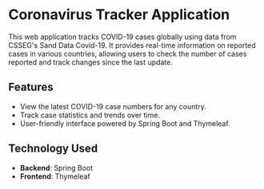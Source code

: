 # Coronavirus Tracker Application

This web application tracks COVID-19 cases globally using data from CSSEG's Sand Data Covid-19. It provides real-time information on reported cases in various countries, allowing users to check the number of cases reported and track changes since the last update.

## Features

- View the latest COVID-19 case numbers for any country.
- Track case statistics and trends over time.
- User-friendly interface powered by Spring Boot and Thymeleaf.

## Technology Used

- **Backend**: Spring Boot
- **Frontend**: Thymeleaf
